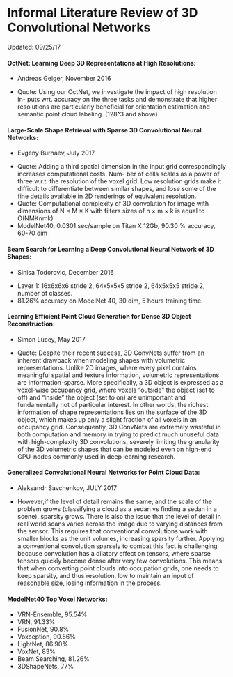 # Informal Literature Review of 3D Convolutional Networks
Updated: 09/25/17

#### OctNet: Learning Deep 3D Representations at High Resolutions:
  * Andreas Geiger, November 2016
  - Quote: Using our OctNet, we investigate the impact of high resolution in- puts wrt.
  accuracy on the three tasks and demonstrate that higher resolutions are
  particularly beneficial for orientation estimation and semantic point cloud
  labeling. (128^3 and above)

#### Large-Scale Shape Retrieval with Sparse 3D Convolutional Neural Networks:
  * Evgeny Burnaev, July 2017
  - Quote: Adding a third spatial dimension in the input grid correspondingly increases
   computational costs. Num- ber of cells scales as a power of three w.r.t. the
   resolution of the voxel grid. Low resolution grids make it difficult to
   differentiate between similar shapes, and lose some of the fine details
   available in 2D renderings of equivalent resolution.
   - Quote: Computational complexity of 3D convolution for image with dimensions of
   N × M × K with filters sizes of n × m × k is equal to O(NMKnmk)
   - ModelNet40, 0.0301 sec/sample on Titan X 12Gb, 90.30 % accuracy, 60-70 dim

#### Beam Search for Learning a Deep Convolutional Neural Network of 3D Shapes:
  * Sinisa Todorovic, December 2016
  - Layer 1: 16x6x6x6 stride 2, 64x5x5x5 stride 2, 64x5x5x5 stride 2, number of classes.
  - 81.26% accuracy on ModelNet 40, 30 dim, 5 hours training time.

#### Learning Efficient Point Cloud Generation for Dense 3D Object Reconstruction:
  * Simon Lucey, May 2017
  - Quote: Despite their recent success, 3D ConvNets suffer from an inherent drawback when
    modeling shapes with volumetric representations. Unlike 2D images, where every
    pixel contains meaningful spatial and texture information, volumetric
    representations are information-sparse. More specifically, a 3D object is
    expressed as a voxel-wise occupancy grid, where voxels “outside” the object
    (set to off) and “inside” the object (set to on) are unimportant and
    fundamentally not of particular interest. In other words, the richest information
    of shape representations lies on the surface of the 3D object, which makes up only
    a slight fraction of all voxels in an occupancy grid. Consequently, 3D ConvNets
    are extremely wasteful in both computation and memory in trying to predict much
    unuseful data with high-complexity 3D convolutions, severely limiting the
    granularity of the 3D volumetric shapes that can be modeled even on high-end
    GPU-nodes commonly used in deep learning research.

#### Generalized Convolutional Neural Networks for Point Cloud Data:
  * Aleksandr Savchenkov, JULY 2017
  - However,if the level of detail remains the same, and the scale of the problem
  grows (classifying a cloud as a sedan vs finding a sedan in a scene), sparsity
  grows. There is also the issue that the level of detail in real world scans
  varies across the image due to varying distances from the sensor. This requires
  that conventional convolutions work with smaller blocks as the unit volumes,
  increasing sparsity further. Applying a conventional convolution sparsely to
  combat this fact is challenging because convolution has a dilatory effect on
  tensors, where sparse tensors quickly become dense after very few convolutions.
  This means that when converting point clouds into occupation grids, one needs
  to keep sparsity, and thus resolution, low to maintain an input of reasonable
  size, losing information in the process.

#### ModelNet40 Top Voxel Networks:
  - VRN-Ensemble, 95.54%
  - VRN, 91.33%
  - FusionNet, 90.8%
  - Voxception, 90.56%
  - LightNet, 86.90%
  - VoxNet, 83%
  - Beam Searching, 81.26%
  - 3DShapeNets, 77%
